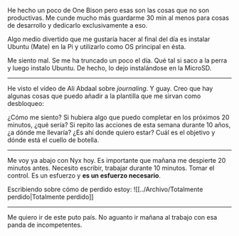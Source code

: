 He hecho un poco de One Bison pero esas son las cosas que no son productivas. Me cunde mucho más guardarme 30 min al menos para cosas de desarrollo y dedicarlo exclusivamente a eso.

Algo medio divertido que me gustaría hacer al final del día es instalar Ubuntu (Mate) en la Pi y utilizarlo como OS principal en ésta.

Me siento mal. Se me ha truncado un poco el día. Qué tal si saco a la perra y luego instalo Ubuntu. De hecho, lo dejo instalándose en la MicroSD.

---

He visto el vídeo de Ali Abdaal sobre _journaling_. Y guay. Creo que hay algunas cosas que puedo añadir a la plantilla que me sirvan como desbloqueo:

¿Cómo me siento?
Si hubiera algo que puedo completar en los próximos 20 minutos, ¿qué sería?
Si repito las acciones de esta semana durante 10 años, ¿a dónde me llevaría? ¿Es ahí donde quiero estar?
Cuál es el objetivo y dónde está el cuello de botella.

---

Me voy ya abajo con Nyx hoy. Es importante que mañana me despierte 20 minutos antes. Necesito escribir, trabajar durante 10 minutos. Tomar el control. Es un esfuerzo y **es un esfuerzo necesario**.

Escribiendo sobre cómo de perdido estoy:
 ![[../Archivo/Totalmente perdido|Totalmente perdido]]

---

Me quiero ir de este puto país. No aguanto ir mañana al trabajo con esa panda de incompetentes.
